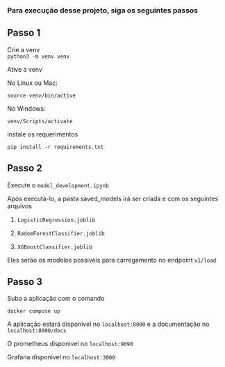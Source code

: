 

### Para execução desse projeto, siga os seguintes passos


## Passo 1

Crie a venv  
`python3 -m venv venv`

Ative a venv

No Linux ou Mac:

`source venv/bin/active`

No Windows:

`venv/Scripts/activate`


instale os requerimentos

`pip install -r requirements.txt`


## Passo 2

Execute o `model_development.ipynb` 

Após executá-lo, a pasta saved_models irá ser criada e com os seguintes arquivos 

1. `LogisticRegression.joblib`

2. `RadomForestClassifier.joblib`

3. `XGBoostClassifier.joblib`

Eles serão os modelos possiveis para carregamento no endpoint `v1/load`



## Passo 3

Suba a aplicação com o comando

`docker compose up`


A aplicação estará disponivel no `localhost:8000` e a documentação no `localhost:8000/docs`

O prometheus disponivel no `localhost:9090` 

Grafana disponivel no `localhost:3000`








